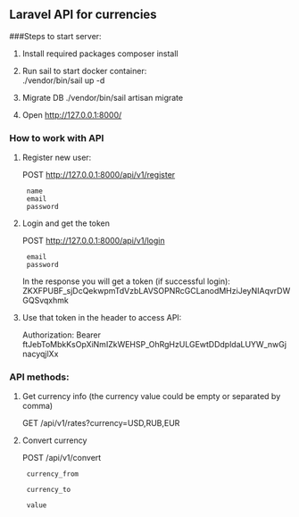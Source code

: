 
## Laravel API for currencies

###Steps to start server:

1. Install required packages
composer install

2. Run sail to start docker container:  
./vendor/bin/sail up -d

3. Migrate DB
./vendor/bin/sail artisan migrate

4. Open http://127.0.0.1:8000/

### How to work with API
1. Register new user:

    POST http://127.0.0.1:8000/api/v1/register
    
        name 
        email 
        password

2. Login and get the token

    POST http://127.0.0.1:8000/api/v1/login
    
        email 
        password

    In the response you will get a token (if successful login): 
    ZKXFPUBF_sjDcQekwpmTdVzbLAVSOPNRcGCLanodMHziJeyNIAqvrDWGQSvqxhmk
    
3. Use that token in the header to access API:

    Authorization: Bearer ftJebToMbkKsOpXiNmIZkWEHSP_OhRgHzULGEwtDDdpldaLUYW_nwGjnacyqjlXx

### API methods:
1. Get currency info (the currency value could be empty or separated by comma)

    GET /api/v1/rates?currency=USD,RUB,EUR

2. Convert currency 

    POST /api/v1/convert
    
        currency_from
 
        currency_to
 
        value 
